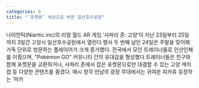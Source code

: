 ```yaml
---
categories: b
title: "‘포켓몬’ 세상으로 바뀐 일산호수공원"
---
```

나이언틱(Niantic.inc)의 리얼 월드 AR 게임 ‘사파리 존: 고양’이 지난 23일부터 25일까지 3일간 고양시 일산호수공원에서 열린다.행사 두 번째 날인 24일은 주말을 맞이해 가족 단위로 방문하는 플레이어가 크게 증가했다. 전국에서 모인 트레이너들로 인산인해를 이뤘으며, "Pokémon GO" 커뮤니티 간의 유대감을 형성했다.트레이너들은 친구와 함께 포켓몬을 교환하거나, 사파리 존에서 잡은 포켓몬으로만 대결할 수 있는 고양 캐치컵 등 다양한 콘텐츠를 즐겼다. 매시 정각 만남의 광장 무대에서는 귀여운 피카츄 등장하는 ‘피카